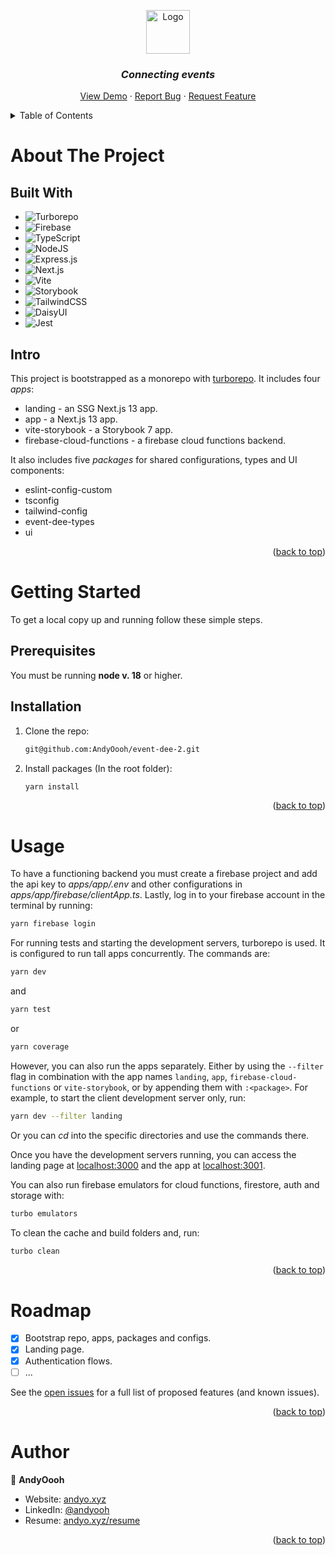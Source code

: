 <!-- Improved compatibility of back to top link: See: https://github.com/othneildrew/Best-README-Template/pull/73 -->

<a name="readme-top"></a>

<!-- PROJECT LOGO -->
<div align="center">

<img src="https://github.com/AndyOooh/event-dee-2/assets/60953822/47df893b-42af-426c-9a5b-b1108c83bd96" alt="Logo" width="" height="70">

<!-- <h1>Event Dee</h3> -->
<!-- <h4>Connecting events - An event workers platform</h4> -->

### _Connecting events_

  <p>
    <a href="https://github.com/AndyOooh/repo_name">View Demo</a>
    ·
    <a href="https://github.com/AndyOooh/repo_name/issues">Report Bug</a>
    ·
    <a href="https://github.com/AndyOooh/repo_name/issues">Request Feature</a>
  </p>
</div>

<!-- TABLE OF CONTENTS -->
<details>
  <summary>Table of Contents</summary>
  <ol>
    <li>
      <a href="#about-the-project">About The Project</a>
      <ul>
        <li><a href="#built-with">Built With</a></li>
      </ul>
      <ul>
        <li><a href="#intro">Intro</a></li>
      </ul>
    </li>
    <li>
      <a href="#getting-started">Getting Started</a>
      <ul>
        <li><a href="#prerequisites">Prerequisites</a></li>
        <li><a href="#installation">Installation</a></li>
      </ul>
    </li>
    <li><a href="#usage">Usage</a></li>
    <li><a href="#roadmap">Roadmap</a></li>
    <li><a href="#author">Author</a></li>
  </ol>
</details>

<!-- ABOUT THE PROJECT -->

# About The Project

## Built With

<!-- * [![Next][Next.js]][Next-url] -->

- ![Turborepo](https://img.shields.io/static/v1?style=for-the-badge&message=Turborepo&color=9E4C96&logo=Turborepo&logoColor=FFFFFF&label=)
- ![Firebase](https://img.shields.io/static/v1?style=for-the-badge&message=Firebase&color=222222&logo=Firebase&logoColor=FFCA28&label=)
- ![TypeScript](https://img.shields.io/badge/typescript-%23007ACC.svg?style=for-the-badge&logo=typescript&logoColor=white)
- ![NodeJS](https://img.shields.io/badge/node.js-6DA55F?style=for-the-badge&logo=node.js&logoColor=white)
- ![Express.js](https://img.shields.io/badge/express.js-%23404d59.svg?style=for-the-badge&logo=express&logoColor=%2361DAFB)
- ![Next.js](https://img.shields.io/static/v1?style=for-the-badge&message=Next.js&color=000000&logo=Next.js&logoColor=FFFFFF&label=)
- ![Vite](https://img.shields.io/static/v1?style=for-the-badge&message=Vite&color=646CFF&logo=Vite&logoColor=FFFFFF&label=)
- ![Storybook](https://img.shields.io/static/v1?style=for-the-badge&message=Storybook&color=FF4785&logo=Storybook&logoColor=FFFFFF&label=)
- ![TailwindCSS](https://img.shields.io/badge/tailwindcss-%2338B2AC.svg?style=for-the-badge&logo=tailwind-css&logoColor=white)
- ![DaisyUI](https://img.shields.io/static/v1?style=for-the-badge&message=DaisyUI&color=5A0EF8&logo=DaisyUI&logoColor=FFFFFF&label=)
- ![Jest](https://img.shields.io/static/v1?style=for-the-badge&message=Jest&color=C21325&logo=Jest&logoColor=FFFFFF&label=)

## Intro

This project is bootstrapped as a monorepo with [turborepo](https://turbo.build/). It includes four _apps_:

- landing - an SSG Next.js 13 app.
- app - a Next.js 13 app.
- vite-storybook - a Storybook 7 app.
- firebase-cloud-functions - a firebase cloud functions backend.

It also includes five _packages_ for shared configurations, types and UI components:

- eslint-config-custom
- tsconfig
- tailwind-config
- event-dee-types
- ui

<p align="right">(<a href="#readme-top">back to top</a>)</p>

<!-- GETTING STARTED -->

# Getting Started

To get a local copy up and running follow these simple steps.

## Prerequisites

You must be running **node v. 18** or higher.

## Installation

1. Clone the repo:
   ```sh
   git@github.com:AndyOooh/event-dee-2.git
   ```
2. Install packages (In the root folder):
   ```sh
   yarn install
   ```

<p align="right">(<a href="#readme-top">back to top</a>)</p>

# Usage

To have a functioning backend you must create a firebase project and add the api key to _apps/app/.env_ and other configurations in _apps/app/firebase/clientApp.ts_. Lastly, log in to your firebase account in the terminal by running:

```sh
yarn firebase login
```

For running tests and starting the development servers, turborepo is used. It is configured to run tall apps concurrently. The commands are:

```sh
yarn dev
```

and

```sh
yarn test
```

or

```sh
yarn coverage
```

However, you can also run the apps separately. Either by using the `--filter` flag in combination with the app names `landing`, `app`, `firebase-cloud-functions` or `vite-storybook`, or by appending them with `:<package>`. For example, to start the client development server only, run:

```sh
yarn dev --filter landing
```

Or you can _cd_ into the specific directories and use the commands there.

Once you have the development servers running, you can access the landing page at [localhost:3000](http://localhost:3000) and the app at [localhost:3001](http://localhost:3001).

You can also run firebase emulators for cloud functions, firestore, auth and storage with:

```sh
turbo emulators
```

To clean the cache and build folders and, run:

```sh
turbo clean
```

<p align="right">(<a href="#readme-top">back to top</a>)</p>

<!-- ROADMAP -->

# Roadmap

- [x] Bootstrap repo, apps, packages and configs.
- [x] Landing page.
- [x] Authentication flows.
- [ ] ...

See the [open issues](https://github.com/AndyOooh/persona/issues) for a full list of proposed features (and known issues).

<p align="right">(<a href="#readme-top">back to top</a>)</p>

<!-- Author -->

# Author

👤 **AndyOooh**

- Website: [andyo.xyz](https://www.andyo.xyz/)
- LinkedIn: [@andyooh](https://linkedin.com/in/andyooh)
- Resume: [andyo.xyz/resume](https://www.andyo.xyz/static/media/Andreas%20Oee%20-%20Junior%20Full%20Stack%20-%20Resume.ab537effccc087b4a020.pdf)

<p align="right">(<a href="#readme-top">back to top</a>)</p>

<!-- MARKDOWN LINKS & IMAGES -->
<!-- https://www.markdownguide.org/basic-syntax/#reference-style-links -->
